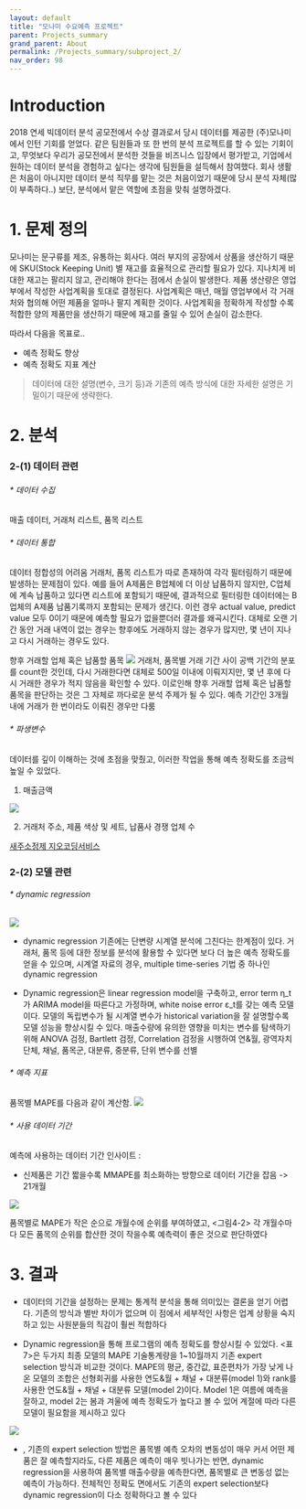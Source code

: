 ```yaml
---
layout: default
title: "모나미 수요예측 프로젝트"
parent: Projects_summary
grand_parent: About
permalink: /Projects_summary/subproject_2/
nav_order: 98
---
```




# Introduction
2018 연세 빅데이터 분석 공모전에서 수상 결과로서 당시 데이터를 제공한 (주)모나미에서 인턴 기회를 얻었다. 같은 팀원들과 또 한 번의 분석 프로젝트를 할 수 있는 기회이고, 무엇보다 우리가 공모전에서 분석한 것들을 비즈니스 입장에서 평가받고, 기업에서 원하는 데이터 분석을 경험하고 싶다는 생각에 팀원들을 설득해서 참여했다. 회사 생활은 처음이 아니지만 데이터 분석 직무를 맡는 것은 처음이었기 때문에 당시 분석 자체(많이 부족하다..) 보단, 분석에서 맡은 역할에 초점을 맞춰 설명하겠다. 




# 1. 문제 정의
모나미는 문구류를 제조, 유통하는 회사다. 여러 부지의 공장에서 상품을 생산하기 때문에 SKU(Stock Keeping Unit) 별 재고를 효율적으로 관리할 필요가 있다. 지나치게 비대한 재고는 팔리지 않고, 관리해야 한다는 점에서 손실이 발생한다. 제품 생산량은 영업부에서 작성한 사업계획을 토대로 결정된다. 사업계획은 매년, 매월 영업부에서 각 거래처와 협의해 어떤 제품을 얼마나 팔지 계획한 것이다. 사업계획을 정확하게 작성할 수록 적합한 양의 제품만을 생산하기 때문에 재고를 줄일 수 있어 손실이 감소한다. 

따라서 다음을 목표로..
* 예측 정확도 향상
* 예측 정확도 지표 계산

> 데이터에 대한 설명(변수, 크기 등)과 기존의 예측 방식에 대한 자세한 설명은 기밀이기 때문에 생략한다.

# 2. 분석
### 2-(1) 데이터 관련
###### * 데이터 수집

매출 데이터, 거래처 리스트, 품목 리스트

###### * 데이터 통합

데이터 정합성의 어려움
거래처, 품목 리스트가 따로 존재하여 각각 필터링하기 때문에 발생하는 문제점이 있다. 예를 들어 A제품은 B업체에 더 이상 납품하지 않지만, C업체에 계속 납품하고 있다면 리스트에 포함되기 때문에, 결과적으로 필터링한 데이터에는 B업체의 A제품 납품기록까지 포함되는 문제가 생긴다. 이런 경우 actual value, predict value 모두 0이기 때문에 예측할 필요가 없을뿐더러 결과를 왜곡시킨다. 대체로 오랜 기간 동안 거래 내역이 없는 경우는 향후에도 거래하지 않는 경우가 많지만, 몇 년이 지나고 다시 거래하는 경우도 있다. 

향후 거래할 업체 혹은 납품할 품목
![](https://s-seo.github.io/assets/images/project_monami_2.PNG) 
거래처, 품목별 거래 기간 사이 공백 기간의 분포를 count한 것인데, 다시 거래한다면 대체로 500일 이내에 이뤄지지만, 몇 년 후에 다시 거래한 경우가 적지 않음을 확인할 수 있다. 이로인해 향후 거래할 업체 혹은 납품할 품목을 판단하는 것은 그 자체로 까다로운 분석 주제가 될 수 있다. 예측 기간인 3개월 내에 거래가 한 번이라도 이뤄진 경우만 다룸


###### * 파생변수

데이터를 깊이 이해하는 것에 초점을 맞췄고, 이러한 작업을 통해 예측 정확도를 조금씩 높일 수 있었다.

1. 매출금액

![](https://s-seo.github.io/assets/images/project_monami_2.PNG) 

2. 거래처 주소, 제품 색상 및 세트, 납품사 경쟁 업체 수

[새주소정제 지오코딩서비스](http://www.geocoding.co.kr/xga/index.jsp)


### 2-(2) 모델 관련
###### * dynamic regression 

![](https://s-seo.github.io/assets/images/project_monami_1.PNG) 

- dynamic regression
기존에는 단변량 시계열 분석에 그친다는 한계점이 있다. 거래처, 품목 등에 대한 정보를 분석에 활용할 수 있다면 보다 더 높은 예측 정확도를 얻을 수 있으며, 시계열 자료의 경우, multiple time-series 기법 중 하나인 dynamic regression

-  Dynamic regression은 linear regression model을 구축하고, error term η_t가 ARIMA model을 따른다고 가정하며, white noise error ε_t를 갖는 예측 모델이다. 모델의 독립변수가 될 시계열 변수가 historical variation을 잘 설명할수록 모델 성능을 향상시킬 수 있다.
  매출수량에 유의한 영향을 미치는 변수를 탐색하기 위해 ANOVA 검정, Bartlett 검정, Correlation 검정을 시행하여 연&월, 광역자치단체, 채널, 품목군, 대분류, 
중분류, 단위 변수를 선별



###### * 예측 지표

품목별 MAPE를 다음과 같이 계산함.
![](https://s-seo.github.io/assets/images/project_monami_4.PNG) 


###### * 사용 데이터 기간

예측에 사용하는 데이터 기간
인사이트 :
- 신제품은 기간 짧을수록
MMAPE를 최소화하는 방향으로 데이터 기간을 잡음 -> 21개월

![](https://s-seo.github.io/assets/images/project_monami_6.PNG) 

품목별로 MAPE가 작은 순으로 개월수에 순위를 부여하였고, <그림4-2> 각 개월수마다 모든 품목의 순위를 합산한 것이 작을수록 예측력이 좋은 것으로 판단하였다



# 3. 결과

- 데이터의 기간을 설정하는 문제는 통계적 분석을 통해 의미있는 결론을 얻기 어렵다. 기존의 방식과 별반 차이가 없으며 이 점에서 세부적인 사항은 업계 상황을 숙지하고 있는 사원분들의 직감이 훨씬 적합하다

- Dynamic regression을 통해 프로그램의 예측 정확도를 향상시킬 수 있었다. <표7>은 두가지 최종 모델의 MAPE 기술통계량을 1~10월까지 기존 expert selection 방식과 비교한 것이다. MAPE의 평균, 중간값, 표준편차가 가장 낮게 나온 모델의 조합은 선형회귀를 사용한 연도&월 + 채널 + 대분류(model 1)와 rank를 사용한 연도&월 + 채널 + 대분류 모델(model 2)이다. Model 1은 여름에 예측을 잘하고, model 2는 봄과 겨울에 예측 정확도가 높다고 볼 수 있어 계절에 따라 다른 모델이 필요함을 제시하고 있다

![](https://s-seo.github.io/assets/images/project_monami_4.PNG) 

- , 기존의 expert selection 방법은 품목별 예측 오차의 변동성이 매우 커서 어떤 제품은 잘 예측할지라도, 다른 제품은 예측이 매우 빗나가는 반면, dynamic regression을 사용하여 품목별 매출수량을 예측한다면, 품목별로 큰 변동성 없는 예측이 가능하다. 전체적인 정확도 면에서도 기존의 expert selection보다 dynamic regression이 다소 정확하다고 볼 수 있다



